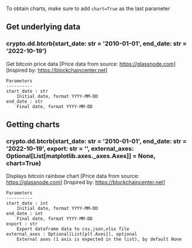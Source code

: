 To obtain charts, make sure to add `chart=True` as the last parameter

## Get underlying data 
### crypto.dd.btcrb(start_date: str = '2010-01-01', end_date: str = '2022-10-19')

Get bitcoin price data
    [Price data from source: https://glassnode.com]
    [Inspired by: https://blockchaincenter.net]

    Parameters
    ----------
    start_date : str
        Initial date, format YYYY-MM-DD
    end_date : str
        Final date, format YYYY-MM-DD

## Getting charts 
### crypto.dd.btcrb(start_date: str = '2010-01-01', end_date: str = '2022-10-19', export: str = '', external_axes: Optional[List[matplotlib.axes._axes.Axes]] = None, chart=True)

Displays bitcoin rainbow chart
    [Price data from source: https://glassnode.com]
    [Inspired by: https://blockchaincenter.net]

    Parameters
    ----------
    start_date : int
        Initial date, format YYYY-MM-DD
    end_date : int
        Final date, format YYYY-MM-DD
    export : str
        Export dataframe data to csv,json,xlsx file
    external_axes : Optional[List[plt.Axes]], optional
        External axes (1 axis is expected in the list), by default None
